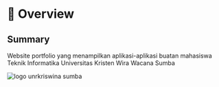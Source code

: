 # 📖 Overview

## Summary

Website portfolio yang menampilkan aplikasi-aplikasi buatan mahasiswa Teknik Informatika Universitas Kristen Wira Wacana Sumba

![logo unrkriswina sumba](https://lppm.unkriswina.ac.id/wp-content/uploads/2021/08/cropped-Logo-background-circle-putih.png)
